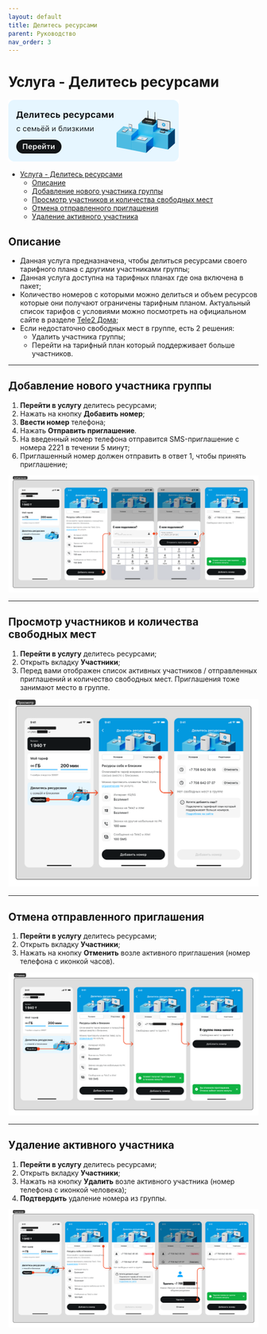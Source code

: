 ```yaml
---
layout: default
title: Делитесь ресурсами
parent: Руководство
nav_order: 3
---
```


# Услуга - Делитесь ресурсами

![share-resources-banner](./assets/images/share-resources-banner.png)

- [Услуга - Делитесь ресурсами](#услуга---делитесь-ресурсами)
  - [Описание](#описание)
  - [Добавление нового участника группы](#добавление-нового-участника-группы)
  - [Просмотр участников и количества свободных мест](#просмотр-участников-и-количества-свободных-мест)
  - [Отмена отправленного приглашения](#отмена-отправленного-приглашения)
  - [Удаление активного участника](#удаление-активного-участника)

## Описание

- Данная услуга предназначена, чтобы делиться ресурсами своего тарифного плана с другими участниками группы;
- Данная услуга доступна на тарифных планах где она включена в пакет;
- Количество номеров с которыми можно делиться и объем ресурсов которые они получают ограничены тарифным планом. Актуальный список тарифов с условиями можно посмотреть на официальном сайте в разделе [Tele2 Дома](https://tele2.kz/new/tele2home);
- Если недостаточно свободных мест в группе, есть 2 решения:
  - Удалить участника группы;
  - Перейти на тарифный план который поддерживает больше участников.

---

## Добавление нового участника группы

1. **Перейти в услугу** делитесь ресурсами;
2. Нажать на кнопку **Добавить номер**;
3. **Ввести номер** телефона;
4. Нажать **Отправить приглашение**.
5. На введенный номер телефона отправится SMS-приглашение с номера 2221 в течении 5 минут;
6. Приглашенный номер должен отправить в ответ 1, чтобы принять приглашение;

![share-resources-add](./assets/images/share-resources-add.png)

---

## Просмотр участников и количества свободных мест

1. **Перейти в услугу** делитесь ресурсами;
2. Открыть вкладку **Участники**;
3. Перед вами отображен список активных участников / отправленных приглашений и количество свободных мест. Приглашения тоже занимают место в группе.

![share-resources-participants](./assets/images/share-resources-participants.png)

---

## Отмена отправленного приглашения

1. **Перейти в услугу** делитесь ресурсами;
2. Открыть вкладку **Участники**;
3. Нажать на кнопку **Отменить** возле активного приглашения (номер телефона с иконкой часов).

![share-resources-cancellation](./assets/images/share-resources-cancellation.png)

---

## Удаление активного участника

1. **Перейти в услугу** делитесь ресурсами;
2. Открыть вкладку **Участники**;
3. Нажать на кнопку **Удалить** возле активного участника (номер телефона с иконкой человека);
4. **Подтвердить** удаление номера из группы.

![share-resources-deleting](./assets/images/share-resources-deleting.png)